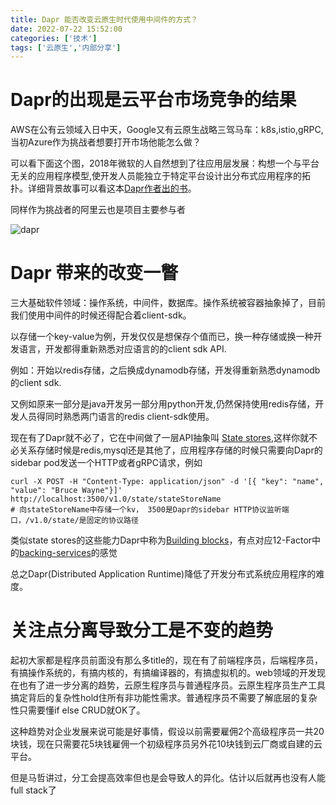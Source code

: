 ```yaml
---
title: Dapr 能否改变云原生时代使用中间件的方式？
date: 2022-07-22 15:52:00
categories: ['技术']
tags: ['云原生','内部分享']
---
```




# Dapr的出现是云平台市场竞争的结果

AWS在公有云领域入日中天，Google又有云原生战略三驾马车：k8s,istio,gRPC, 当初Azure作为挑战者想要打开市场他能怎么做？

可以看下面这个图，2018年微软的人自然想到了往应用层发展：构想一个与平台无关的应用程序模型,使开发人员能独立于特定平台设计出分布式应用程序的拓扑。详细背景故事可以看这本[Dapr作者出的书](https://skyao.io/publication/202111-learning-dapr/#:~:text=%E3%80%82%E5%BD%93%E6%97%B6%EF%BC%8C%E6%88%91%E4%BB%AC%E6%AD%A3%E5%9C%A8%E6%9E%84%E6%83%B3%E4%B8%80%E4%B8%AA%E4%B8%8E%E5%B9%B3%E5%8F%B0%E6%97%A0%E5%85%B3%E7%9A%84%E5%BA%94%E7%94%A8%E7%A8%8B%E5%BA%8F%E6%A8%A1%E5%9E%8B%EF%BC%8C%E4%BD%BF%E5%BC%80%E5%8F%91%E4%BA%BA%E5%91%98%E8%83%BD%E7%8B%AC%E7%AB%8B%E4%BA%8E%E7%89%B9%E5%AE%9A%E5%B9%B3%E5%8F%B0%E8%AE%BE%E8%AE%A1%E5%87%BA%E5%88%86%E5%B8%83%E5%BC%8F%E5%BA%94%E7%94%A8%E7%A8%8B%E5%BA%8F%E7%9A%84%E6%8B%93%E6%89%91)。

同样作为挑战者的阿里云也是项目主要参与者



![dapr](../img/dapr.png)

# Dapr 带来的改变一瞥

三大基础软件领域：操作系统，中间件，数据库。操作系统被容器抽象掉了，目前我们使用中间件的时候还得配合着client-sdk。

以存储一个key-value为例，开发仅仅是想保存个值而已，换一种存储或换一种开发语言，开发都得重新熟悉对应语言的的client sdk API.

例如：开始以redis存储，之后换成dynamodb存储，开发得重新熟悉dynamodb的client sdk.

又例如原来一部分是java开发另一部分用python开发,仍然保持使用redis存储，开发人员得同时熟悉两门语言的redis client-sdk使用。

现在有了Dapr就不必了，它在中间做了一层API抽象叫 [State stores](https://docs.dapr.io/reference/components-reference/supported-state-stores/),这样你就不必关系存储时候是redis,mysql还是其他了，应用程序存储的时候只需要向Dapr的sidebar pod发送一个HTTP或者gRPC请求，例如

```
curl -X POST -H "Content-Type: application/json" -d '[{ "key": "name", "value": "Bruce Wayne"}]' http://localhost:3500/v1.0/state/stateStoreName
# 向stateStoreName中存储一个kv， 3500是Dapr的sidebar HTTP协议监听端口，/v1.0/state/是固定的协议路径
```

类似state stores的这些能力Dapr中称为[Building blocks](https://docs.dapr.io/developing-applications/building-blocks/)，有点对应12-Factor中的[backing-services](https://docs.microsoft.com/en-us/dotnet/architecture/cloud-native/definition#backing-services)的感觉

总之Dapr(Distributed Application Runtime)降低了开发分布式系统应用程序的难度。

# 关注点分离导致分工是不变的趋势

起初大家都是程序员前面没有那么多title的，现在有了前端程序员，后端程序员，有搞操作系统的，有搞内核的，有搞编译器的，有搞虚拟机的。web领域的开发现在也有了进一步分离的趋势，云原生程序员与普通程序员。云原生程序员生产工具搞定背后的复杂性hold住所有非功能性需求。普通程序员不需要了解底层的复杂性只需要懂if else CRUD就OK了。

这种趋势对企业发展来说可能是好事情，假设以前需要雇佣2个高级程序员一共20块钱，现在只需要花5块钱雇佣一个初级程序员另外花10块钱到云厂商或自建的云平台。

但是马哲讲过，分工会提高效率但也是会导致人的异化。估计以后就再也没有人能full stack了